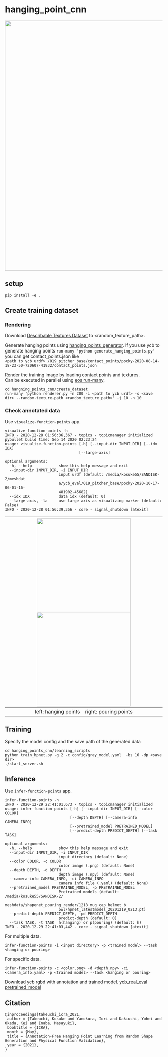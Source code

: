 # hanging_point_cnn
<img src="https://user-images.githubusercontent.com/39142679/102420461-8ac4b380-4045-11eb-80d8-9848e63ea376.png" width="800">

## setup
```
pip install -e .
```

## Create training dataset
### Rendering
Download [Describable Textures Dataset](https://www.robots.ox.ac.uk/~vgg/data/dtd/) to <random_texture_path>. 

Generate hanging points using [hanging_points_generator](https://github.com/kosuke55/hanging_points_generator).
If you use ycb to generate hanging points
`run-many 'python generate_hanging_points.py'`  
you can get contact_points.json like  
`<path to ycb urdf> /019_pitcher_base/contact_points/pocky-2020-08-14-18-23-50-720607-41932/contact_points.json`

Render the training image by loading contact points and textures.  
Can be executed in parallel using [eos run-many](https://github.com/iory/eos/blob/master/eos/run_many.py).  
```
cd hangning_points_cnn/create_dataset
run-many 'python renderer.py -n 200 -i <path to ycb urdf> -s <save dir> --random-texture-path <random_texture_path>' -j 10 -n 10
```

### Check annotated data
Use `visualize-function-points` app.
```
visualize-function-points -h
INFO - 2020-12-28 01:56:36,367 - topics - topicmanager initialized
pybullet build time: Sep 14 2020 02:23:24
usage: visualize-function-points [-h] [--input-dir INPUT_DIR] [--idx IDX]
                                 [--large-axis]

optional arguments:
  -h, --help            show this help message and exit
  --input-dir INPUT_DIR, -i INPUT_DIR
                        input urdf (default: /media/kosuke55/SANDISK-2/meshdat
                        a/ycb_eval/019_pitcher_base/pocky-2020-10-17-06-01-16-
                        481902-45682)
  --idx IDX             data idx (default: 0)
  --large-axis, -la     use large axis as visualizing marker (default: False)
INFO - 2020-12-28 01:56:39,356 - core - signal_shutdown [atexit]
```

| <img src="https://user-images.githubusercontent.com/39142679/103175749-a767b380-48af-11eb-9feb-e39cb1aeea9d.png" width="300" height="300"> <img src="https://user-images.githubusercontent.com/39142679/103175745-a33b9600-48af-11eb-96fc-0d85e8f77e8c.png" width="300" height="300">
|:--:|
| left: hanging points &ensp; right: pouring points|


## Training
Specify the model config and the save path of the generated data
```
cd hanging_points_cnn/learning_scripts
python train_hpnet.py -g 2 -c config/gray_model.yaml  -bs 16 -dp <save dir>
./start_server.sh
```


## Inference
Use `infer-function-points` app.
```
infer-function-points -h
INFO - 2020-12-29 22:41:01,673 - topics - topicmanager initialized
usage: infer-function-points [-h] [--input-dir INPUT_DIR] [--color COLOR]
                             [--depth DEPTH] [--camera-info CAMERA_INFO]
                             [--pretrained_model PRETRAINED_MODEL]
                             [--predict-depth PREDICT_DEPTH] [--task TASK]

optional arguments:
  -h, --help            show this help message and exit
  --input-dir INPUT_DIR, -i INPUT_DIR
                        input directory (default: None)
  --color COLOR, -c COLOR
                        color image (.png) (default: None)
  --depth DEPTH, -d DEPTH
                        depth image (.npy) (default: None)
  --camera-info CAMERA_INFO, -ci CAMERA_INFO
                        camera info file (.yaml) (default: None)
  --pretrained_model PRETRAINED_MODEL, -p PRETRAINED_MODEL
                        Pretrained models (default: /media/kosuke55/SANDISK-2/
                        meshdata/shapenet_pouring_render/1218_mug_cap_helmet_b
                        owl/hpnet_latestmodel_20201219_0213.pt)
  --predict-depth PREDICT_DEPTH, -pd PREDICT_DEPTH
                        predict-depth (default: 0)
  --task TASK, -t TASK  h(hanging) or p(pouring) (default: h)
INFO - 2020-12-29 22:41:03,442 - core - signal_shutdown [atexit]
```

For multiple data.
```
infer-function-points -i <input directory> -p <trained model> --task <hanging or pouring>
```

For specific data.
```
infer-function-points -c <color.png> -d <depth.npy> -ci <camera_info.yaml> -p <trained model> --task <hanging or pouring>
```

Download ycb rgbd with annotation and trained model.
[ycb_real_eval](https://drive.google.com/file/d/1jGcLZ0vDQBx_rqViCwI6bBqhu5RuOiS9/view?usp=sharing)
[pretrained_model](https://drive.google.com/file/d/1m8qluHL0rUYiaef_0WzrMj0nQ9AFWReX/view?usp=sharing)

## Citation
```
@inproceedings{takeuchi_icra_2021,
 author = {Takeuchi, Kosuke and Yanokura, Iori and Kakiuchi, Yohei and Okada, Kei and Inaba, Masayuki},
 booktitle = {ICRA},
 month = {May},
 title = {Annotation-Free Hanging Point Learning from Random Shape Generation and Physical Function Validation},
 year = {2021},
}
```
